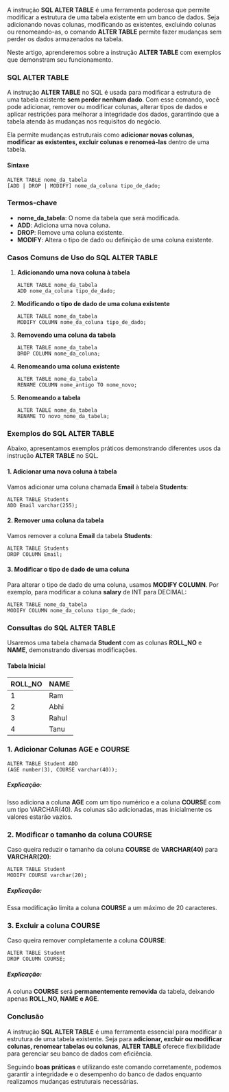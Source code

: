 A instrução **SQL ALTER TABLE** é uma ferramenta poderosa que permite modificar a estrutura de uma tabela existente em um banco de dados. Seja adicionando novas colunas, modificando as existentes, excluindo colunas ou renomeando-as, o comando **ALTER TABLE** permite fazer mudanças sem perder os dados armazenados na tabela.

Neste artigo, aprenderemos sobre a instrução **ALTER TABLE** com exemplos que demonstram seu funcionamento.

### **SQL ALTER TABLE**

A instrução **ALTER TABLE** no SQL é usada para modificar a estrutura de uma tabela existente **sem perder nenhum dado**. Com esse comando, você pode adicionar, remover ou modificar colunas, alterar tipos de dados e aplicar restrições para melhorar a integridade dos dados, garantindo que a tabela atenda às mudanças nos requisitos do negócio.

Ela permite mudanças estruturais como **adicionar novas colunas, modificar as existentes, excluir colunas e renomeá-las** dentro de uma tabela.

#### **Sintaxe**

```
ALTER TABLE nome_da_tabela
[ADD | DROP | MODIFY] nome_da_coluna tipo_de_dado;
```

### **Termos-chave**

- **nome_da_tabela**: O nome da tabela que será modificada.
- **ADD**: Adiciona uma nova coluna.
- **DROP**: Remove uma coluna existente.
- **MODIFY**: Altera o tipo de dado ou definição de uma coluna existente.

### **Casos Comuns de Uso do SQL ALTER TABLE**

1. **Adicionando uma nova coluna à tabela**

    ```
    ALTER TABLE nome_da_tabela
    ADD nome_da_coluna tipo_de_dado;
    ```
    
2. **Modificando o tipo de dado de uma coluna existente**

    ```
    ALTER TABLE nome_da_tabela
    MODIFY COLUMN nome_da_coluna tipo_de_dado;
    ```
    
3. **Removendo uma coluna da tabela**

    ```
    ALTER TABLE nome_da_tabela
    DROP COLUMN nome_da_coluna;
    ```
    
4. **Renomeando uma coluna existente**

    ```
    ALTER TABLE nome_da_tabela
    RENAME COLUMN nome_antigo TO nome_novo;
    ```
    
5. **Renomeando a tabela**

    ```
    ALTER TABLE nome_da_tabela
    RENAME TO novo_nome_da_tabela;
    ```

### **Exemplos do SQL ALTER TABLE**

Abaixo, apresentamos exemplos práticos demonstrando diferentes usos da instrução **ALTER TABLE** no SQL.

#### **1. Adicionar uma nova coluna à tabela**

Vamos adicionar uma coluna chamada **Email** à tabela **Students**:

```
ALTER TABLE Students
ADD Email varchar(255);
```

#### **2. Remover uma coluna da tabela**

Vamos remover a coluna **Email** da tabela **Students**:

```
ALTER TABLE Students
DROP COLUMN Email;
```

#### **3. Modificar o tipo de dado de uma coluna**

Para alterar o tipo de dado de uma coluna, usamos **MODIFY COLUMN**. Por exemplo, para modificar a coluna **salary** de INT para DECIMAL:

```
ALTER TABLE nome_da_tabela
MODIFY COLUMN nome_da_coluna tipo_de_dado;
```

### **Consultas do SQL ALTER TABLE**

Usaremos uma tabela chamada **Student** com as colunas **ROLL_NO** e **NAME**, demonstrando diversas modificações.

#### **Tabela Inicial**

|ROLL_NO|NAME|
|---|---|
|1|Ram|
|2|Abhi|
|3|Rahul|
|4|Tanu|

### **1. Adicionar Colunas AGE e COURSE**

```
ALTER TABLE Student ADD 
(AGE number(3), COURSE varchar(40));
```

##### **Explicação:**

Isso adiciona a coluna **AGE** com um tipo numérico e a coluna **COURSE** com um tipo VARCHAR(40). As colunas são adicionadas, mas inicialmente os valores estarão vazios.

### **2. Modificar o tamanho da coluna COURSE**

Caso queira reduzir o tamanho da coluna **COURSE** de **VARCHAR(40)** para **VARCHAR(20)**:

```
ALTER TABLE Student 
MODIFY COURSE varchar(20);
```

##### **Explicação:**

Essa modificação limita a coluna **COURSE** a um máximo de 20 caracteres.

### **3. Excluir a coluna COURSE**

Caso queira remover completamente a coluna **COURSE**:

```
ALTER TABLE Student 
DROP COLUMN COURSE;
```

##### **Explicação:**

A coluna **COURSE** será **permanentemente removida** da tabela, deixando apenas **ROLL_NO, NAME e AGE**.

### **Conclusão**

A instrução **SQL ALTER TABLE** é uma ferramenta essencial para modificar a estrutura de uma tabela existente. Seja para **adicionar, excluir ou modificar colunas, renomear tabelas ou colunas**, **ALTER TABLE** oferece flexibilidade para gerenciar seu banco de dados com eficiência.

Seguindo **boas práticas** e utilizando este comando corretamente, podemos garantir a integridade e o desempenho do banco de dados enquanto realizamos mudanças estruturais necessárias.

